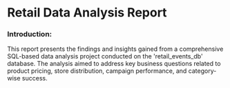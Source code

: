# Retail Data Analysis Report

### Introduction:
This report presents the findings and insights gained from a comprehensive SQL-based data analysis project conducted on the 'retail_events_db' database. The analysis aimed to address key business questions related to product pricing, store distribution, campaign performance, and category-wise success.
